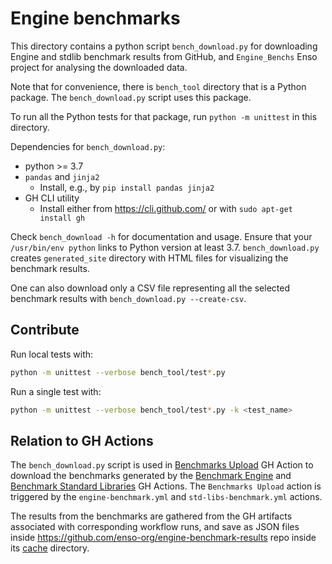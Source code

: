 # Engine benchmarks

This directory contains a python script `bench_download.py` for downloading
Engine and stdlib benchmark results from GitHub, and `Engine_Benchs` Enso
project for analysing the downloaded data.

Note that for convenience, there is `bench_tool` directory that is a Python
package. The `bench_download.py` script uses this package.

To run all the Python tests for that package, run `python -m unittest` in this
directory.

Dependencies for `bench_download.py`:

- python >= 3.7
- `pandas` and `jinja2`
  - Install, e.g., by `pip install pandas jinja2`
- GH CLI utility
  - Install either from https://cli.github.com/ or with
    `sudo apt-get install gh`

Check `bench_download -h` for documentation and usage. Ensure that your
`/usr/bin/env python` links to Python version at least 3.7. `bench_download.py`
creates `generated_site` directory with HTML files for visualizing the benchmark
results.

One can also download only a CSV file representing all the selected benchmark
results with `bench_download.py --create-csv`.

## Contribute

Run local tests with:

```bash
python -m unittest --verbose bench_tool/test*.py
```

Run a single test with:
```bash
python -m unittest --verbose bench_tool/test*.py -k <test_name>
```

## Relation to GH Actions

The `bench_download.py` script is used in
[Benchmarks Upload](https://github.com/enso-org/enso/actions/workflows/bench-upload.yml)
GH Action to download the benchmarks generated by the
[Benchmark Engine](https://github.com/enso-org/enso/actions/workflows/engine-benchmark.yml)
and
[Benchmark Standard Libraries](https://github.com/enso-org/enso/actions/workflows/std-libs-benchmark.yml)
GH Actions. The `Benchmarks Upload` action is triggered by the
`engine-benchmark.yml` and `std-libs-benchmark.yml` actions.

The results from the benchmarks are gathered from the GH artifacts associated
with corresponding workflow runs, and save as JSON files inside
https://github.com/enso-org/engine-benchmark-results repo inside its
[cache](https://github.com/enso-org/engine-benchmark-results/tree/main/cache)
directory.

